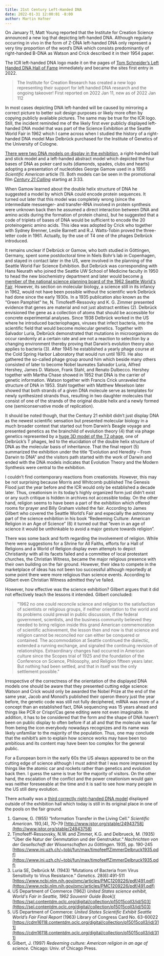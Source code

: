 ```yaml
---
title: 21st Century Left-Handed DNA
date: 2022-01-31 12:00:01 -8:00
author: Martin Hafner
---
```


On January 11, Matt Young reported that the Institute for Creation Science announced a new log that depicting left-handed DNA. Although regularly occurring in vivo in the form of Z-DNA left-handed DNA only represent a very tiny proportion of the word’s DNA which consists predominantly of right-handed B-DNA as Watson and Crick described it in their 1954 paper.

The ICR left-handed DNA logo made it on the pages of [Tom Schneider’s Left Handed DNA Hall of Fame](https://users.fred.net/tds/leftdna/) immediately and became the sites first entry in 2022.

> The Institute for Creation Research has created a new logo representing their support for left handed DNA research and the ongoing takeover! First reported on 2022 Jan 11, new as of 2022 Jan 112

In most cases depicting DNA left-handed will be caused by mirroring a correct picture to better suit design purposes or likely more often by copying publicly available pictures. The same may be true for the ICR logo. Still, the incident reminded me of the likely first ever publicly displayed left-handed DNA model that was part of the Science Exhibition at the Seattle World Fair in 1962 which I came across when I studied the history of a right-handed DNA model Max Delbrück purchased for the Institute of Genetics of the University of Cologne. 

[There were two DNA models on display in the exhibition](https://spl.contentdm.oclc.org/digital/api/singleitem/image/p15015coll3/523/default.jpg), a right-handed ball and stick model and a left-handed abstract model which depicted the four bases of DNA as poker card suits (diamonds, spades, clubs and hearts) adopting a presentation of nucleotides George Gamow used in a 1955 _Scientific American_ article (1). Both models can be seen in the promotional film [_Century 21 Calling_](https://youtu.be/iNMpy2dbEgE) starting at 3:33.

When Gamow learned about the double helix structure of DNA he suggested a model by which DNA could encode protein sequences. It turned out later that this model was completely wrong (since the intermediate messenger- and transfer-RNA involved in protein synthesis were unknown back then he assumed a direct interaction between DNA and amino acids during the formation of protein chains), but he suggested that a code of triplets of bases of DNA would be sufficient to encode the 20 proteinogenic amino acids. This idea was adopted by Crick who together with Sydney Brenner, Leslie Barnett and R.J. Watts-Tobin proved the three-letter code in 1961. Actually, by the use of T4 one of the phages Delbrück introduced.

It remains unclear if Delbrück or Gamow, who both studied in Göttingen, Germany, spent some postdoctoral time in Niels Bohr’s lab in Copenhagen, and stayed in contact later in the US, were involved in the planning of the Seattle World Fair Science Exhibition. But Delbrück was corresponding with Hans Neurath who joined the Seattle UW School of Medicine
faculty in 1950 to head the new biochemistry department and later would become [a member of the
national science planning board of the 1962 Seattle World's Fair](https://magazine.washington.edu/hans-neurath-1909-2002/).
However, its section on molecular biology, a science still in its infancy in 1962, would not have been possible without the scientific work Delbrück had done since the early 1930s. In a 1935 publication also known as the “Green Pamphlet” he, N. Timofeeff-Ressovky and K. G. Zimmer presented evidence that genes are material and not just abstract entities (2). Delbrück envisioned the gene as a collection of atoms that should be accessible for concrete experimental analyses. Since 1938 Delbrück worked in the US where he introduced bacteriophages, viruses that infect bacteria, into the scientific field that would become molecular genetics. Together with Salvador Luria, Delbrück demonstrated that mutations in microorganisms do occur randomly at a certain rate and are not a reaction to selection by a changing environment thereby proving that Darwin’s evolution theory also applies to bacteria (3). After 1945 he established a yearly phage course at the Cold Spring Harbor Laboratory that would run until 1970. He also gathered the so-called phage group around him which beside many others consisted of later to become Nobel laureates Salvador Luria, Alfred Hershey, James D. Watson, Frank Stahl, and Renato Dulbecco. Hershey together with Martha Chase showed in 1952 that DNA is the carrier of genetic information. Watson together with Francis Crick unraveled the structure of DNA in 1953. Stahl together with Matthew Meselson later showed that both strands of a given DNA molecule serve as templates for newly synthesized strands thus, resulting in two daughter molecules that consist of one of the strands of the original double helix and a newly formed one (semiconservative mode of replication). 

  It should be noted though, that the Century 21 exhibit didn’t just display DNA as the newest scientific sensation but presented molecular biology in a much broader context that started out from Darwin’s Beagle voyage and presented genetics as the brainchild of evolution theory (4) that via phage genetics represented by a [huge 3D model of the T2 phage](https://cdm16118.contentdm.oclc.org/digital/api/singleitem/image/p15015coll3/322/default.jpg), one of Delbrück’s T phages, led to the elucidation of the double helix structure of DNA as the molecular basis of inheritance. That the final report (5) summarized the exhibition under the title “Evolution and Heredity – From Darwin to DNA” and the visitors path started with the work of Darwin and ended with the DNA models indicates that Evolution Theory and the Modern Synthesis were central to the exhibition.

I couldn’t find contemporary reactions from creationists. However, this may be not surprising because Morris and Whitcomb published The Genesis Flood just the year before and the ICR would only be established a decade later. Thus, creationism in its today’s highly organized form just didn’t exist or any such critique is hidden in archives not accessible today. On the other hand, religion seems to have been a part of the exhibition which offered rooms for prayer and Billy Graham visited the fair. According to James Gilbert who covered the Seattle World’s Fair and especially the astronomy part of the science exhibition in his book “Redeeming Culture: American Religion in an Age of Science” (6) it turned out that “even in an age of science it would be unthinkable to avoid a major gesture towards religion”. 

There was some back and forth regarding the involvement of religion. While there were suggestions for a Shrine for All Faiths, efforts for a Hall of Religions and a World of Religion display even attempts to depict Christianity with all its facets failed and a committee of local protestant churches, the Christian Witness, became the major religious presence with their own building on the fair ground. However, their idea to compete in the marketplace of ideas has not been too successful although reportedly at some point there were more religious than science events. According to Gilbert even Christian Witness admitted they’ve failed. 

However, how effective was the science exhibition? Gilbert argues that it did not effectively teach the lessons it intended. Gilbert concluded:
> "1962 no one could reconcile science and religion to the satisfaction of scientists or religious groups, if neither orientation to the world and its problems could prevail in public discussion, if the federal government, scientists, and the business community believed they needed to bring religion inside this grand American commemoration of scientific achievement, the lesson then and now is that science and religion cannot be reconciled nor can either be conquered or contained. The accommodation at Seattle continued the dialectic, extended a running exchange, and signaled the continuing revision of relationships. Extraordinary changes had occurred in American culture since the Scopes trial of 1925 and the foundation of the Conference on Science, Philosophy, and Religion fifteen years later. But nothing had been settled, and that in itself was the only settlement possible."

Irrespective of the correctness of the orientation of the displayed DNA models one should be aware that they presented cutting edge science: Watson and Crick would only be awarded the Nobel Prize at the end of the same year, Jacob and Monod’s published their operon theory just the year before, the genetic code was still not fully deciphered, mRNA was more of a concept than an established fact, DNA sequencing was 15 years ahead and things like PCR or Crispr/Cas gene editing were not even imaginable. In addition, it has to be considered that the form and the shape of DNA haven’t been on public display to often before if at all and that the molecule was far from being the icon everybody nowadays recognizes and its name was likely unfamiliar to the majority of the population. Thus, one may conclude that the exhibit’s aim to explain how science works may have been too ambitious and its content may have been too complex for the general public.

For a European born in the early 60s the US always appeared to be on the cutting edge of science although I must admit that I was more impressed by things like the atomic car and rockets rather than genetics and evolution back then. I guess the same is true for the majority of visitors. On the other hand, the escalation of the conflict and the power creationism would gain was neither foreseeable at the time and it is sad to see how many people in the US still deny evolution.

There actually was a [third correctly right-handed DNA model](https://www.facebook.com/PacSci/photos/a.132354883854/10159386557128855/) displayed outside of the exhibition hall which today is still in its original place in one of the pools on the fair ground.

1. Gamow, G. (1955) “Information Transfer in the Living Cell.” _Scientific American_. 193,(4), 70–79
[http://www.jstor.org/stable/24943758](http://www.jstor.org/stable/24943758)
2. Timofeeff-Ressovsky, N.W. and Zimmer, K.G. and Delbrueck, M. (1935) “Über die Natur der Genmutation und der Genstruktur.“ _Nachrichten von der Gesellschaft der Wissenschaften zu Göttingen_. 1935, pp. 190-245
[https://www.ini.uzh.ch/~tobi/fun/max/timofeeffZimmerDelbruck1935.pdf](https://www.ini.uzh.ch/~tobi/fun/max/timofeeffZimmerDelbruck1935.pdf)
3. Luria SE, Delbrück M. (1943) “Mutations of Bacteria from Virus Sensitivity to Virus Resistance.” _Genetics_. 28(6):491-511 
[https://www.ncbi.nlm.nih.gov/pmc/articles/PMC1209226/pdf/491.pdf](https://www.ncbi.nlm.nih.gov/pmc/articles/PMC1209226/pdf/491.pdf)
4. US Department of Commerce (1962) _United States science exhibit, World's Fair in Seattle, 1962 Souvenir Guide Book_](
[https://spl.contentdm.oclc.org/digital/collection/p15015coll3/id/503](https://spl.contentdm.oclc.org/digital/collection/p15015coll3/id/503)
5. US Department of Commerce: _United States Scientific Exhibit Seattle World’s Fair Final Report_ (1963) Library of Congress Card No. 63-60022
[https://cdm16118.contentdm.oclc.org/digital/collection/p15015coll3/id/311](https://cdm16118.contentdm.oclc.org/digital/collection/p15015coll3/id/311)
6. Gilbert, J. (1997) _Redeeming culture: American religion in an age of science._ Chicago: Univ. of Chicago Press.

